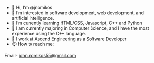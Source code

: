 - 👋 Hi, I’m @jnomikos
- 👀 I’m interested in software development, web development, and artificial intelligence.
- 🌱 I’m currently learning HTML/CSS, Javascript, C++ and Python
- 🏫 I am currently majoring in Computer Science, and I have the most experience using the C++ language.
- 💞️ I work at Ascend Engineering as a Software Developer
- 📫 How to reach me:

Email- john.nomikos55@gmail.com

<!---
jnomikos/jnomikos is a ✨ special ✨ repository because its `README.md` (this file) appears on your GitHub profile.
You can click the Preview link to take a look at your changes.
--->
